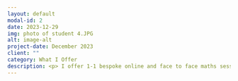 ```yaml
---
layout: default
modal-id: 2
date: 2023-12-29
img: photo of student 4.JPG
alt: image-alt
project-date: December 2023
client: ""
category: What I Offer
description: <p> I offer 1-1 bespoke online and face to face maths sessions for students from year 7 upwards. Online lessons use Microsoft Teams and a collaborative whiteboard so that students and I can work simultaneously. Face to face lessons are held at my home in a dedicated learning area where all my resources are to hand. </p> <p> In the first session, I focus on what the student’s goals are and then what their current needs are and any known gaps of knowledge. I can tutor maths in all stages of secondary education from Year 7 through to Year 13 as well as functional skills maths for adults. </p> <br> <h3>Early Secondary</h3> <br> <p> I work alongside multiple school schemes of learning by pre-teaching topics at the student’s own pace. They gain confidence in the key principles enabling more independent work in school, accessing more complex questions, and speeding up progress. We also focus on any lost prior learning in order to plug the gaps and develop core skills further. </p> <br> <h3> GCSE </h3> <br> <p> Students in their final year, for both Foundation and Higher, have a bespoke course delivered in two parts. First, we review all the key topics, complimented with topic specific exam questions, aimed at embedding key skills and developing understanding and application. The second part of the course focuses on exam technique and how to maximise marks by identifying the key skill being assessed in the question and analysing the mark scheme to better understand what the examiner is looking for. We continuously practise how to work through a question methodically and how to communicate our understanding in the best way. </p> <br> <h3> A level </h3> <br> <p> Students studying A level maths have individual sessions working through topics of their choosing to develop understanding and application, in particular by practising with targeted past exam questions. This can be in conjunction with school schemes of learning or independently. In Year 13 this is mainly done through past exam paper question practise. </p>
---
```

